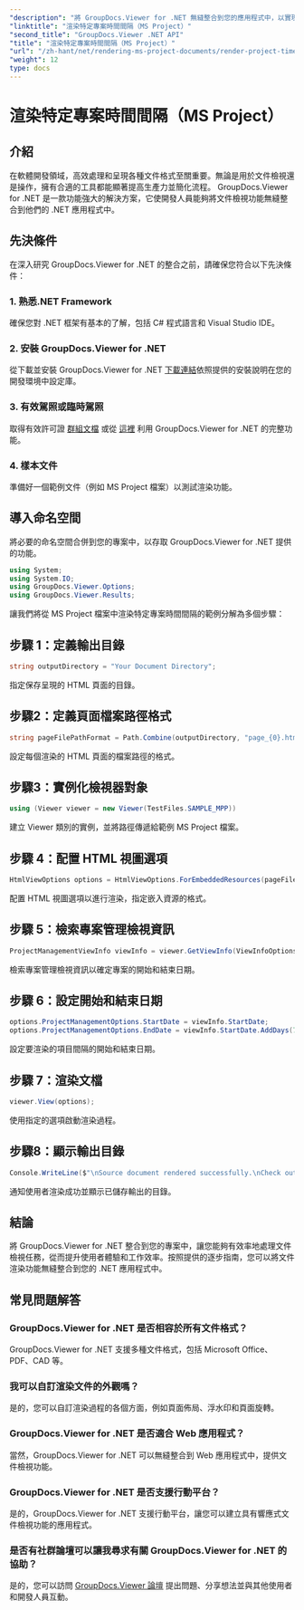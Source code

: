 ```yaml
---
"description": "將 GroupDocs.Viewer for .NET 無縫整合到您的應用程式中，以實現高效的文件檢視。豐富的渲染功能可提高生產力。"
"linktitle": "渲染特定專案時間間隔（MS Project）"
"second_title": "GroupDocs.Viewer .NET API"
"title": "渲染特定專案時間間隔（MS Project）"
"url": "/zh-hant/net/rendering-ms-project-documents/render-project-time-interval-ms-project/"
"weight": 12
type: docs
---
```

# 渲染特定專案時間間隔（MS Project）

## 介紹
在軟體開發領域，高效處理和呈現各種文件格式至關重要。無論是用於文件檢視還是操作，擁有合適的工具都能顯著提高生產力並簡化流程。 GroupDocs.Viewer for .NET 是一款功能強大的解決方案，它使開發人員能夠將文件檢視功能無縫整合到他們的 .NET 應用程式中。
## 先決條件
在深入研究 GroupDocs.Viewer for .NET 的整合之前，請確保您符合以下先決條件：
### 1. 熟悉.NET Framework
確保您對 .NET 框架有基本的了解，包括 C# 程式語言和 Visual Studio IDE。
### 2. 安裝 GroupDocs.Viewer for .NET
從下載並安裝 GroupDocs.Viewer for .NET [下載連結](https://releases.groupdocs.com/viewer/net/)依照提供的安裝說明在您的開發環境中設定庫。
### 3. 有效駕照或臨時駕照
取得有效許可證 [群組文檔](https://purchase.groupdocs.com/buy) 或從 [這裡](https://purchase.groupdocs.com/temporary-license/) 利用 GroupDocs.Viewer for .NET 的完整功能。
### 4. 樣本文件
準備好一個範例文件（例如 MS Project 檔案）以測試渲染功能。

## 導入命名空間
將必要的命名空間合併到您的專案中，以存取 GroupDocs.Viewer for .NET 提供的功能。

```csharp
using System;
using System.IO;
using GroupDocs.Viewer.Options;
using GroupDocs.Viewer.Results;
```

讓我們將從 MS Project 檔案中渲染特定專案時間間隔的範例分解為多個步驟：
## 步驟 1：定義輸出目錄
```csharp
string outputDirectory = "Your Document Directory";
```
指定保存呈現的 HTML 頁面的目錄。
## 步驟2：定義頁面檔案路徑格式
```csharp
string pageFilePathFormat = Path.Combine(outputDirectory, "page_{0}.html");
```
設定每個渲染的 HTML 頁面的檔案路徑的格式。
## 步驟3：實例化檢視器對象
```csharp
using (Viewer viewer = new Viewer(TestFiles.SAMPLE_MPP))
```
建立 Viewer 類別的實例，並將路徑傳遞給範例 MS Project 檔案。
## 步驟 4：配置 HTML 視圖選項
```csharp
HtmlViewOptions options = HtmlViewOptions.ForEmbeddedResources(pageFilePathFormat);
```
配置 HTML 視圖選項以進行渲染，指定嵌入資源的格式。
## 步驟 5：檢索專案管理檢視資訊
```csharp
ProjectManagementViewInfo viewInfo = viewer.GetViewInfo(ViewInfoOptions.FromHtmlViewOptions(options)) as ProjectManagementViewInfo;
```
檢索專案管理檢視資訊以確定專案的開始和結束日期。
## 步驟 6：設定開始和結束日期
```csharp
options.ProjectManagementOptions.StartDate = viewInfo.StartDate;
options.ProjectManagementOptions.EndDate = viewInfo.StartDate.AddDays(7);
```
設定要渲染的項目間隔的開始和結束日期。
## 步驟 7：渲染文檔
```csharp
viewer.View(options);
```
使用指定的選項啟動渲染過程。
## 步驟8：顯示輸出目錄
```csharp
Console.WriteLine($"\nSource document rendered successfully.\nCheck output in {outputDirectory}.");
```
通知使用者渲染成功並顯示已儲存輸出的目錄。

## 結論
將 GroupDocs.Viewer for .NET 整合到您的專案中，讓您能夠有效率地處理文件檢視任務，從而提升使用者體驗和工作效率。按照提供的逐步指南，您可以將文件渲染功能無縫整合到您的 .NET 應用程式中。
## 常見問題解答
### GroupDocs.Viewer for .NET 是否相容於所有文件格式？
GroupDocs.Viewer for .NET 支援多種文件格式，包括 Microsoft Office、PDF、CAD 等。
### 我可以自訂渲染文件的外觀嗎？
是的，您可以自訂渲染過程的各個方面，例如頁面佈局、浮水印和頁面旋轉。
### GroupDocs.Viewer for .NET 是否適合 Web 應用程式？
當然，GroupDocs.Viewer for .NET 可以無縫整合到 Web 應用程式中，提供文件檢視功能。
### GroupDocs.Viewer for .NET 是否支援行動平台？
是的，GroupDocs.Viewer for .NET 支援行動平台，讓您可以建立具有響應式文件檢視功能的應用程式。
### 是否有社群論壇可以讓我尋求有關 GroupDocs.Viewer for .NET 的協助？
是的，您可以訪問 [GroupDocs.Viewer 論壇](https://forum.groupdocs.com/c/viewer/9) 提出問題、分享想法並與其他使用者和開發人員互動。